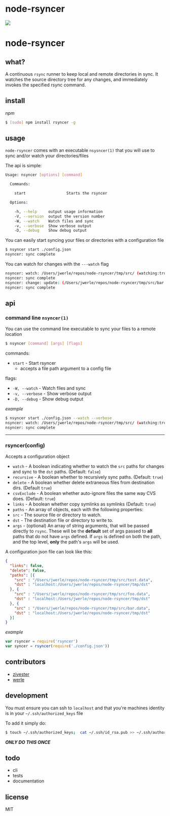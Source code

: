node-rsyncer
====

<img src="http://1.bp.blogspot.com/-ff99d8Ohm84/TfPUIEA_KyI/AAAAAAAAABE/iW6k1SYSuiQ/s380/cartoon4.jpg">

# node-rsyncer

## what?

A continuous `rsync` runner to keep local and remote directories in sync.  It watches the source directory tree for any changes, and immediately invokes the specified rsync command.

## install

*npm*

```sh
$ [sudo] npm install rsyncer -g
```

## usage

`node-rsyncer` comes with an executable `nsysncer(1)` that you will use to sync and/or watch your directories/files

The api is simple:

```sh
Usage: nsyncer [options] [command]

  Commands:

    start                  Starts the rsyncer

  Options:

    -h, --help     output usage information
    -V, --version  output the version number
    -W, --watch    Watch files and sync
    -v, --verbose  Show verbose output
    -D, --debug    Show debug output
```

You can easily start syncing your files or directories with a configuration file

```sh
$ nsyncer start ./config.json
nsyncer: sync complete
```

You can watch for changes with the `---watch` flag

```sh
nsyncer: watch: /Users/jwerle/repos/node-rsyncer/tmp/src/ (watching:true)
nsyncer: sync complete
nsyncer: change: update: (/Users/jwerle/repos/node-rsyncer/tmp/src/bar.data)
nsyncer: sync complete
```

## api

### command line `nsyncer(1)`

You can use the command line executable to sync your files to a remote location

```sh
$ nsyncer [command] [args] [flags]
```

commands:

* `start` - Start rsyncer
  * accepts a file path argument to a config file

flags:

* `-W, --watch` - Watch files and sync
* `-v, --verbose` - Show verbose output
* `-D, --debug` -  Show debug output

*example*

```sh
$ nsyncer start ./config.json --watch --verbose
nsyncer: watch: /Users/jwerle/repos/node-rsyncer/tmp/src/ (watching:true)
nsyncer: sync complete
```

---

### rsyncer(config)

Accepts a configuration object

* `watch` - A boolean indicating whether to watch the `src` paths for changes and sync to the `dst` paths. (Default: `false`)
* `recursive` - A boolean whether to recursively sync paths. (Default: `true`)
* `delete` - A boolean whether delete extraneous files from destination dirs. (Default `true`)
* `csvExclude` - A boolean whether auto-ignore files the same way CVS does. (Default: `true`)
* `links` - A boolean whether copy symlinks as symlinks (Default: `true`)
* `paths` - An array of objects, each with the following properties:
* `src` - The source file or directory to watch.
* `dst` - The destination file or directory to write to.
* `args` - (optional) An array of string arguments, that will be passed directly to `rsync`.  These will be the **default** set of args passed to **all** paths that do not have `args` defined.  If `args` is defined on both the path, and the top level, **only** the path's `args` will be used.

A configuration json file can look like this:

```json
{
  "links": false,
  "delete": false,
  "paths": [{
    "src" : "/Users/jwerle/repos/node-rsyncer/tmp/src/test.data",
    "dst" : "localhost:/Users/jwerle/repos/node-rsyncer/tmp/dst"
  }, {
    "src" : "/Users/jwerle/repos/node-rsyncer/tmp/src/foo.data",
    "dst" : "localhost:/Users/jwerle/repos/node-rsyncer/tmp/dst"
  }, {
    "src" : "/Users/jwerle/repos/node-rsyncer/tmp/src/bar.data",
    "dst" : "localhost:/Users/jwerle/repos/node-rsyncer/tmp/dst"
  }]
}
```

*example*

```js
var rsyncer = require('rsyncer')
var syncer = rsyncer(require('./config.json'))
```

## contributors

* [zivester](https://github.com/zivester)
* [werle](https://github.com/jwerle)

## development

You must ensure you can ssh to `localhost` and that you're machines identity is in your `~/.ssh/authorized_keys` file

To add it simply do:

```sh
$ touch ~/.ssh/authorized_keys;  cat ~/.ssh/id_rsa.pub >> ~/.ssh/authorized_keys
```

***ONLY DO THIS ONCE***

## todo

* cli
* tests
* documentation

## license

MIT